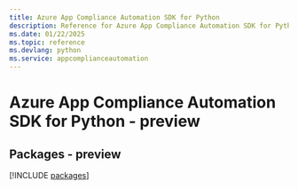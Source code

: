 ```yaml
---
title: Azure App Compliance Automation SDK for Python
description: Reference for Azure App Compliance Automation SDK for Python
ms.date: 01/22/2025
ms.topic: reference
ms.devlang: python
ms.service: appcomplianceautomation
---
```

# Azure App Compliance Automation SDK for Python - preview
## Packages - preview
[!INCLUDE [packages](app-compliance-automation-index.md)]